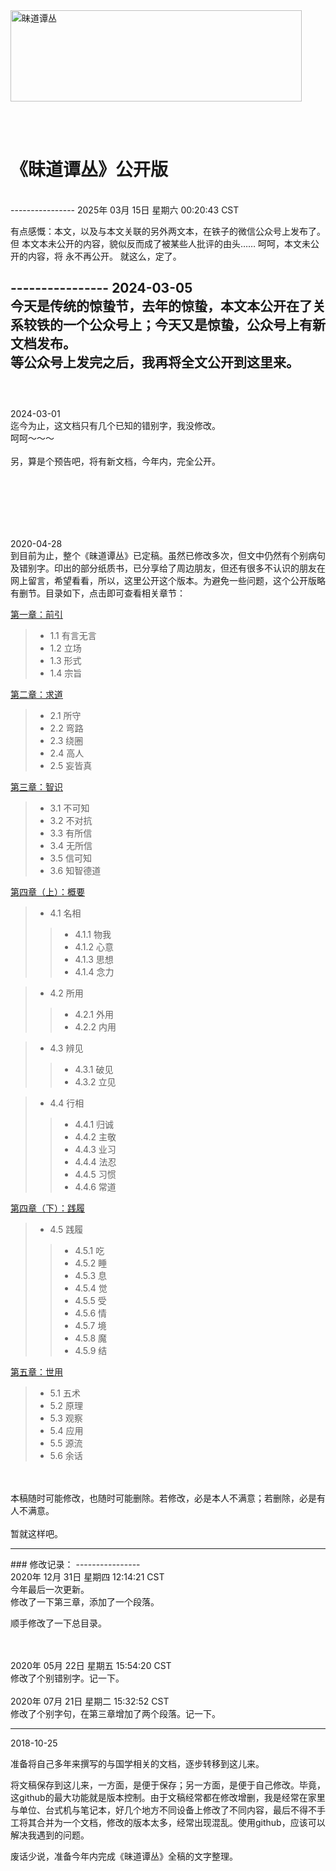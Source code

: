 <img src="./images/w.png" alt="昧道谭丛" title="昧道谭丛标题" height="146" width="466" />
<br>

<br><br>
# 《昧道谭丛》公开版
<br>
----------------
2025年 03月 15日 星期六 00:20:43 CST <br>

有点感慨：本文，以及与本文关联的另外两文本，在铁子的微信公众号上发布了。但
本文本未公开的内容，貌似反而成了被某些人批评的由头……
呵呵，本文未公开的内容，将
永不再公开。
就这么，定了。

﻿----------------
2024-03-05
<br>
今天是传统的惊蛰节，去年的惊蛰，本文本公开在了关系较铁的一个公众号上；今天又是惊蛰，公众号上有新文档发布。<br>
等公众号上发完之后，我再将全文公开到这里来。<br><br>
----------------
<br>
2024-03-01
<br>
迄今为止，这文档只有几个已知的错别字，我没修改。
<br />
呵呵～～～<br /><br />
另，算是个预告吧，将有新文档，今年内，完全公开。

<br /><br />
----------------
<br>
2020-04-28
<br>
到目前为止，整个《昧道谭丛》已定稿。虽然已修改多次，但文中仍然有个别病句及错别字。印出的部分纸质书，已分享给了周边朋友，但还有很多不认识的朋友在网上留言，希望看看，所以，这里公开这个版本。为避免一些问题，这个公开版略有删节。目录如下，点击即可查看相关章节：

<a href='https://github.com/qyyzm/wdtc/blob/master/a1.md'>第一章：前引 </a><br>
> *  1.1  有言无言
> *  1.2  立场
> *  1.3  形式
> *  1.4  宗旨

<a href='https://github.com/qyyzm/wdtc/blob/master/a2.md'>第二章：求道 </a><br>

> * 2.1  所守
> *  2.2  弯路
> *  2.3  绕圈
> *  2.4  高人
> *  2.5  妄皆真

<a href='https://github.com/qyyzm/wdtc/blob/master/a3.md'>第三章：智识 </a><br>
> *  3.1  不可知
> *  3.2  不对抗
> *  3.3  有所信
> *  3.4  无所信
> *  3.5  信可知
> *  3.6  知智德道

<a href='https://github.com/qyyzm/wdtc/blob/master/a4_a.md'>第四章（上）：概要 </a><br>
> *  4.1  名相
>> *  4.1.1  物我
>> *  4.1.2  心意
>> *  4.1.3  思想
>> *  4.1.4  念力

> *   4.2  所用
>> *  4.2.1  外用
>> *  4.2.2  内用

> *  4.3  辨见
>> *  4.3.1  破见
>> *  4.3.2  立见

> *  4.4  行相
>> *  4.4.1  归诚
>> *  4.4.2  主敬
>> *  4.4.3  业习
>> *  4.4.4  法忍
>> *  4.4.5  习惯
>> *  4.4.6  常道

<a href='https://github.com/qyyzm/wdtc/blob/master/a4_b.md'>第四章（下）：践履 </a><br>
> *  4.5  践履
>> *  4.5.1  吃
>> *  4.5.2  睡
>> *  4.5.3  息
>> *  4.5.4  觉
>> *  4.5.5  受
>> *  4.5.6  情
>> *   4.5.7  境
>> *  4.5.8  魔
>> *  4.5.9  结



<a href='https://github.com/qyyzm/wdtc/blob/master/a5.md'>第五章：世用 </a><br>

> * 5.1 五术
> *  5.2 原理
> *  5.3 观察
> *  5.4 应用
> *  5.5 源流
> *  5.6 余话

<br>
<br>本稿随时可能修改，也随时可能删除。若修改，必是本人不满意；若删除，必是有人不满意。<br>
<br>暂就这样吧。

<hr>
### 修改记录：
----------------
<br>
2020年 12月 31日 星期四 12:14:21 CST
<br>今年最后一次更新。<br>
修改了一下第三章，添加了一个段落。<br>

顺手修改了一下总目录。

<br>
<br>
2020年 05月 22日 星期五 15:54:20 CST
<br>
修改了个别错别字。记一下。
<br><br>
2020年 07月 21日 星期二 15:32:52 CST
<br>
修改了个别字句，在第三章增加了两个段落。记一下。
<br>

<hr>
2018-10-25


准备将自己多年来撰写的与国学相关的文档，逐步转移到这儿来。

将文稿保存到这儿来，一方面，是便于保存；另一方面，是便于自己修改。毕竟，这github的最大功能就是版本控制。由于文稿经常都在修改增删，我是经常在家里与单位、台式机与笔记本，好几个地方不同设备上修改了不同内容，最后不得不手工将其合并为一个文档，修改的版本太多，经常出现混乱。使用github，应该可以解决我遇到的问题。

废话少说，准备今年内完成《昧道谭丛》全稿的文字整理。



